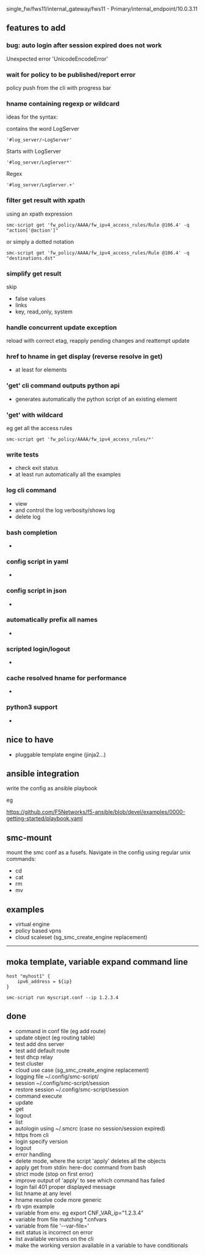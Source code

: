 
single_fw/fws11/internal_gateway/fws11 - Primary/internal_endpoint/10.0.3.11

## features to add

### bug: auto login after session expired does not work

Unexpected error 'UnicodeEncodeError'

### wait for policy to be published/report error

policy push from the cli with progress bar

### hname containing regexp or wildcard

ideas for the syntax:

contains the word LogServer

    '#log_server/~LogServer'

Starts with LogServer

    '#log_server/LogServer*'

Regex

    '#log_server/LogServer.+'


### filter get result with xpath

using an xpath expression

    smc-script get 'fw_policy/AAAA/fw_ipv4_access_rules/Rule @106.4' -q "action['@action']"

or simply a dotted notation

    smc-script get 'fw_policy/AAAA/fw_ipv4_access_rules/Rule @106.4' -q "destinations.dst"

### simplify get result

skip

- false values
- links
- key, read_only, system

### handle concurrent update exception

reload with correct etag, reapply pending changes and reattempt update

### href to hname in get display (reverse resolve in get)

- at least for elements

### 'get' cli command outputs python api

- generates automatically the python script of an existing element

### 'get' with wildcard

eg get all the access rules

    smc-script get 'fw_policy/AAAA/fw_ipv4_access_rules/*'



### write tests

- check exit status
- at least run automatically all the examples

### log cli command

- view
- and control the log verbosity/shows log
- delete log

### bash completion

-

### config script in yaml

-

### config script in json

-

### automatically prefix all names

-

### scripted login/logout

-

### cache resolved hname for performance

-

### python3 support

-


## nice to have

- pluggable template engine (jinja2...)

## ansible integration

write the config as ansible playbook

eg

https://github.com/F5Networks/f5-ansible/blob/devel/examples/0000-getting-started/playbook.yaml

## smc-mount

mount the smc conf as a fusefs. Navigate in the config using regular
unix commands:
- cd
- cat
- rm
- mv


## examples

- virtual engine
- policy based vpns
- cloud scaleset (sg_smc_create_engine replacement)

---

## moka template, variable expand command line

    host "myhost1" {
        ipv6_address = ${ip}
    }

    smc-script run myscript.conf --ip 1.2.3.4

## done

- command in conf file (eg add route)
- update object (eg routing table)
- test add dns server
- test add default route
- test dhcp relay
- test cluster
- cloud use case (sg_smc_create_engine replacement)
- logging file ~/.config/smc-script/
- session ~/.config/smc-script/session
- restore session ~/.config/smc-script/session
- command execute
- update
- get
- logout
- list
- autologin using ~/.smcrc (case no session/session expired)
- https from cli
- login specify version
- logout
- error handling
- delete mode, where the script 'apply' deletes all the objects
- apply get from stdin: here-doc command from bash
- strict mode  (stop on first error)
- improve output of 'apply' to see which command has failed
- login fail 401 proper displayed message
- list hname at any level
- hname resolve code more generic
- rb vpn example
- variable from env. eg     export CNF_VAR_ip="1.2.3.4"
- variable from file matching *.cnfvars
- variable from file  '--var-file='
- exit status is incorrect on error
- list available versions on the cli
- make the working version available in a variable to have conditionals
